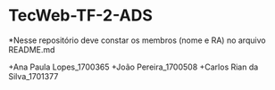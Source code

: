 # TecWeb-TF-2-ADS
*Nesse repositório deve constar os membros (nome e RA) no arquivo README.md

+Ana Paula Lopes_1700365
+João Pereira_1700508
+Carlos Rian da Silva_1701377
